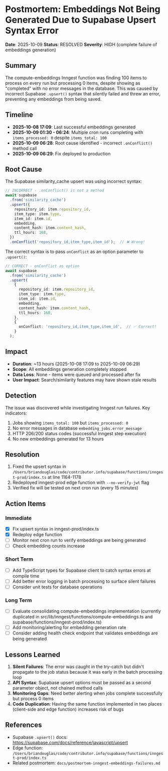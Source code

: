 # Postmortem: Embeddings Not Being Generated Due to Supabase Upsert Syntax Error

**Date**: 2025-10-09
**Status**: RESOLVED
**Severity**: HIGH (complete failure of embeddings generation)

## Summary

The compute-embeddings Inngest function was finding 100 items to process on every run but processing 0 items, despite showing as "completed" with no error messages in the database. This was caused by incorrect Supabase `.upsert()` syntax that silently failed and threw an error, preventing any embeddings from being saved.

## Timeline

- **2025-10-08 17:09**: Last successful embeddings generated
- **2025-10-09 01:30 - 06:24**: Multiple cron runs completing with `items_processed: 0` despite `items_total: 100`
- **2025-10-09 06:28**: Root cause identified - incorrect `.onConflict()` method call
- **2025-10-09 06:29**: Fix deployed to production

## Root Cause

The Supabase similarity_cache upsert was using incorrect syntax:

```typescript
// INCORRECT - .onConflict() is not a method
await supabase
  .from('similarity_cache')
  .upsert({
    repository_id: item.repository_id,
    item_type: item.type,
    item_id: item.id,
    embedding,
    content_hash: item.content_hash,
    ttl_hours: 168,
  })
  .onConflict('repository_id,item_type,item_id');  // ❌ Wrong!
```

The correct syntax is to pass `onConflict` as an option parameter to `.upsert()`:

```typescript
// CORRECT - onConflict as option
await supabase
  .from('similarity_cache')
  .upsert(
    {
      repository_id: item.repository_id,
      item_type: item.type,
      item_id: item.id,
      embedding,
      content_hash: item.content_hash,
      ttl_hours: 168,
    },
    {
      onConflict: 'repository_id,item_type,item_id',  // ✅ Correct!
    }
  );
```

## Impact

- **Duration**: ~13 hours (2025-10-08 17:09 to 2025-10-09 06:29)
- **Scope**: All embeddings generation completely stopped
- **Data Loss**: None - items were queued and processed after fix
- **User Impact**: Search/similarity features may have shown stale results

## Detection

The issue was discovered while investigating Inngest run failures. Key indicators:
1. Jobs showing `items_total: 100` but `items_processed: 0`
2. No error messages in database `embedding_jobs.error_message`
3. HTTP 206/200 status codes (successful Inngest step execution)
4. No new embeddings generated for 13 hours

## Resolution

1. Fixed the upsert syntax in `/Users/briandouglas/code/contributor.info/supabase/functions/inngest-prod/index.ts` at line 1164-1178
2. Redeployed inngest-prod edge function with `--no-verify-jwt` flag
3. Verified fix will be tested on next cron run (every 15 minutes)

## Action Items

### Immediate
- [x] Fix upsert syntax in inngest-prod/index.ts
- [x] Redeploy edge function
- [ ] Monitor next cron run to verify embeddings are being generated
- [ ] Check embedding counts increase

### Short Term
- [ ] Add TypeScript types for Supabase client to catch syntax errors at compile time
- [ ] Add better error logging in batch processing to surface silent failures
- [ ] Consider unit tests for database operations

### Long Term
- [ ] Evaluate consolidating compute-embeddings implementation (currently duplicated in src/lib/inngest/functions/compute-embeddings.ts and supabase/functions/inngest-prod/index.ts)
- [ ] Add monitoring/alerting for embedding generation rate
- [ ] Consider adding health check endpoint that validates embeddings are being generated

## Lessons Learned

1. **Silent Failures**: The error was caught in the try-catch but didn't propagate to the job status because it was early in the batch processing loop
2. **API Syntax**: Supabase upsert options must be passed as a second parameter object, not chained method calls
3. **Monitoring Gaps**: Need better alerting when jobs complete successfully but process 0 items
4. **Code Duplication**: Having the same function implemented in two places (client-side and edge function) increases risk of bugs

## References

- Supabase `.upsert()` docs: https://supabase.com/docs/reference/javascript/upsert
- Edge function: `/Users/briandouglas/code/contributor.info/supabase/functions/inngest-prod/index.ts`
- Related postmortem: `docs/postmortem-inngest-embeddings-failures.md`
